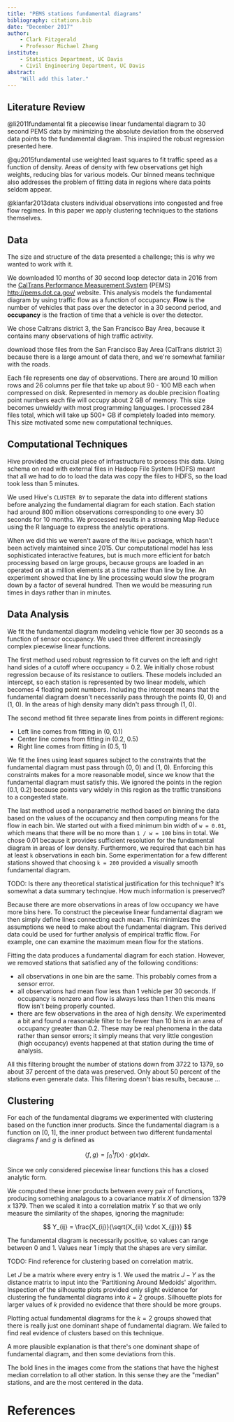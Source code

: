 ```yaml
---
title: "PEMS stations fundamental diagrams"
bibliography: citations.bib
date: "December 2017"
author:
    - Clark Fitzgerald 
    - Professor Michael Zhang
institute:
    - Statistics Department, UC Davis
    - Civil Engineering Department, UC Davis
abstract:
    "Will add this later."
---
```



## Literature Review

@li2011fundamental fit a piecewise linear fundamental diagram to 30
second PEMS data by minimizing the absolute deviation from the observed
data points to the fundamental diagram. This inspired the robust regression
presented here.

@qu2015fundamental use weighted least squares to fit
traffic speed as a function of density. Areas of density with few
observations get high weights, reducing bias for various models. Our binned
means technique also addresses the problem of fitting data in regions where
data points seldom appear.

@kianfar2013data clusters individual observations into congested and
free flow regimes. In this paper we apply clustering techniques to the
stations themselves.

## Data

The size and structure of the data presented a challenge; this is why we
wanted to work with it. 

We downloaded 10 months of 30 second loop detector data in 2016 from the
[CalTrans Performance Measurement System](http://pems.dot.ca.gov/) (PEMS)
http://pems.dot.ca.gov/ website. This analysis models the fundamental
diagram by using traffic flow as a function of occupancy. __Flow__ is the
number of vehicles that pass over the detector in a 30 second period, and
__occupancy__ is the fraction of time that a vehicle is over the detector.


We chose Caltrans
district 3, the San Francisco Bay Area, because it contains many
observations of high traffic activity.

download those files from the San Francisco Bay Area (CalTrans district 3)
because there is a large amount of data there, and we're somewhat familiar
with the roads.

Each file represents one day of observations. There are around 10 million
rows and 26 columns per file that take up about 90 - 100 MB each when
compressed on disk. Represented in memory as double precision floating point numbers
each file will occupy about 2 GB of memory. This size becomes unwieldy with most
programming languages. I processed 284 files total, which will take up 500+
GB if completely loaded into memory. This size motivated some new
computational techniques.


## Computational Techniques
Hive provided the crucial piece of infrastructure to process this data.
Using schema on read with external files in Hadoop File System (HDFS)
meant that all we had to do to load the data was copy the files to HDFS, so
the load took less than 5 minutes.

We used Hive's `CLUSTER BY` to separate the data into different stations
before analyzing the fundamental diagram for each station. Each station had
around 800 million observations corresponding to one every 30 seconds for
10 months. We processed results in a streaming Map Reduce using the R
language to express the analytic operations.

When we did this we weren't aware of the `RHive` package, which hasn't been
actively maintained since 2015. Our computational model has less
sophisticated interactive features, but is much more efficient for batch
processing based on large groups, because groups are loaded in an operated
on at a million elements at a time rather than line by line. An experiment
showed that line by line processing would slow the program down by a factor
of several hundred. Then we would be measuring run times in days rather
than in minutes.

## Data Analysis

We fit the fundamental diagram modeling vehicle flow per 30 seconds as a
function of sensor occupancy. We used three different increasingly complex
piecewise linear functions.

The first method used robust regression to fit curves on the left and right
hand sides of a cutoff where occupancy = 0.2. We initially chose robust
regression because of its resistance to outliers. These models included an
intercept, so each station is represented by two linear models, which
becomes 4 floating point numbers. Including the intercept means that the
fundamental diagram doesn't necessarily pass through the points (0, 0) and
(1, 0). In the areas of high density many didn't pass through (1, 0).

The second method fit three separate lines from points in different
regions:

- Left line comes from fitting in (0, 0.1)
- Center line comes from fitting in (0.2, 0.5)
- Right line comes from fitting in (0.5, 1)

We fit the lines using least squares subject to the constraints that the
fundamental diagram must pass through (0, 0) and (1, 0).
Enforcing this constraints makes for a more reasonable model, since we know
that the fundamental diagram must satisfy this.
We ignored the points in the region (0.1, 0.2) because points vary widely
in this region as the traffic transitions to a congested state.

The last method used a nonparametric method based on binning the data based
on the values of the occupancy and then computing means for the flow in
each bin. We started out with a fixed minimum bin width of `w = 0.01`,
which means that there will be no more than `1 / w = 100` bins in total.
We chose 0.01 because it provides sufficient resolution for the fundamental
diagram in areas of low density. Furthermore, we required that each bin
has at least `k` observations in each bin. Some experimentation for a few
different stations showed that choosing `k = 200` provided a visually
smooth fundamental diagram. 

TODO: Is there any theoretical statistical justification for this
technique? It's somewhat a data summary technqiue. How much information
is preserved?

Because there are more observations in areas of low occupancy we have more
bins here. To construct the piecewise linear fundamental diagram we then
simply define lines connecting each mean. This minimizes the assumptions we
need to make about the fundamental diagram. This derived data could
be used for further analysis of empirical traffic flow. For example, one
can examine the maximum mean flow for the stations.

Fitting the data produces a fundamental diagram for each station. However,
we removed stations that satisfied any of the following conditions:
- all observations in one bin are the same. This probably comes from a
  sensor error.
- all observations had mean flow less than 1 vehicle per 30 seconds. If
  occupancy is nonzero and flow is always less than 1 then this means flow
  isn't being properly counted.
- there are few observations in the area of high density. We experimented a
  bit and found a reasonable filter to be fewer than 10 bins in an area of
  occupancy greater than 0.2. These may be real phenomena in the data
rather than sensor errors; it simply means that very little congestion
(high occupancy) events happened at that station during the time of
analysis.

All this filtering brought the number of stations down from 3722 to 1379,
so about 37 percent of the data was preserved. Only about 50 percent of the
stations even generate data. This filtering doesn't bias results, because
...

## Clustering

For each of the fundamental diagrams we experimented with clustering based
on the function inner products. Since the fundamental diagram is a function
on [0, 1], the inner product between two different fundamental diagrams
$f$ and $g$ is defined as

$$
    \langle f, g \rangle = \int_0^1 f(x) \cdot g(x) dx.
$$

Since we only considered piecewise linear functions this has a closed
analytic form.

We computed these inner products between every pair of functions, producing
something analagous to a covariance matrix $X$ of dimension 1379 x 1379.
Then we scaled it into a correlation matrix $Y$ so that we only measure
the similarity of the shapes, ignoring the magnitude:

$$
    Y_{ij} = \frac{X_{ij}}{\sqrt{X_{ii} \cdot X_{jj}}}
$$

The fundamental diagram is necessarily positive, so values can range
between 0 and 1. Values near 1 imply that the shapes are very similar.

TODO: Find reference for clustering based on correlation matrix.

Let $J$ be a matrix where every entry is 1. We used the matrix $J - Y$
as the distance matrix to input into the 'Partitioning Around Medoids'
algorithm. Inspection of the silhouette plots provided only slight evidence for
clustering the fundamental diagrams into $k = 2$ groups. Silhouette plots
for larger values of $k$ provided no evidence that there should be more
groups.

Plotting actual fundamental diagrams for the $k = 2$ groups showed
that there is really just one dominant shape of fundamental diagram. We
failed to find real evidence of clusters based on this technique.

<!---
![../nonparametric/fd_2clusters.pdf]()
-->

A more plausible explanation is that there's one dominant shape of
fundamental diagram, and then some deviations from this.

<!---
![../nonparametric/fd_typical_unusual.pdf]()
-->

The bold lines in the images come from the stations that have the highest
median correlation to all other station. In this sense they are the
"median" stations, and are the most centered in the data.

# References
